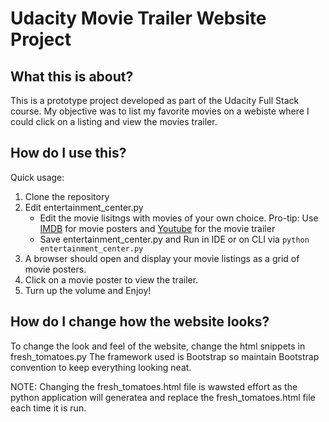# Udacity Movie Trailer Website Project

What this is about?
-------------------

This is a prototype project developed as part of the Udacity Full Stack course. My objective was to list my favorite movies on a webiste where I could click on a listing and view the movies trailer.


How do I use this?
------------------

Quick usage:

1. Clone the repository
2. Edit entertainment_center.py
	- Edit the movie lisitngs with movies of your own choice. Pro-tip: Use [IMDB](http://www.imdb.com/) for movie posters and [Youtube](https://www.youtube.com/) for the movie trailer
	- Save entertainment_center.py and Run in IDE or on CLI via `python entertainment_center.py`
3. A browser should open and display your movie listings as a grid of movie posters.
4. Click on a movie poster to view the trailer.
5. Turn up the volume and Enjoy!


How do I change how the website looks?
--------------------------------------

To change the look and feel of the website, change the html snippets in fresh_tomatoes.py
The framework used is Bootstrap so maintain Bootstrap convention to keep everything looking neat.

NOTE: Changing the fresh_tomatoes.html file is wawsted effort as the python application will generatea and replace the fresh_tomatoes.html file each time it is run.
